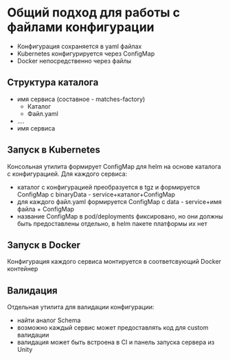 # Общий подход для работы с файлами конфигурации

- Конфигурация сохраняется в yaml файлах
- Kubernetes конфигурируется через ConfigMap
- Docker непосредственно через файлы

## Структура каталога

- имя сервиса (составное - matches-factory)
  - Каталог
  - Файл.yaml
- ....
- имя сервиса

## Запуск в Kubernetes

Консольная утилита формирует ConfigMap для helm на основе каталога с конфигурацией. Для каждого сервиса:

- каталог с конфигурацией преобразуется в tgz и формируется ConfigMap с binaryData - service+каталог+ConfigMap
- для каждого файл.yaml формируется ConfigMap с datа - service+имя файла + ConfigMap
- название ConfigMap в pod/deployments фиксировано, но они должны быть предоставлены отдельно, в helm пакете платформы
  их нет

## Запуск в Docker

Конфигурация каждого сервиса монтируется в соответсвующий Docker контейнер

## Валидация

Отдельная утилита для валидации конфигурации:

- найти аналог Schema
- возможно каждый сервис может предоставлять код для custom валидации
- валидация может быть встроена в CI и панель запуска сервера из Unity
